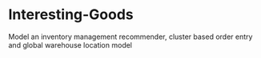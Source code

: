 # Interesting-Goods
Model an inventory management recommender, cluster based order entry and global warehouse location model
